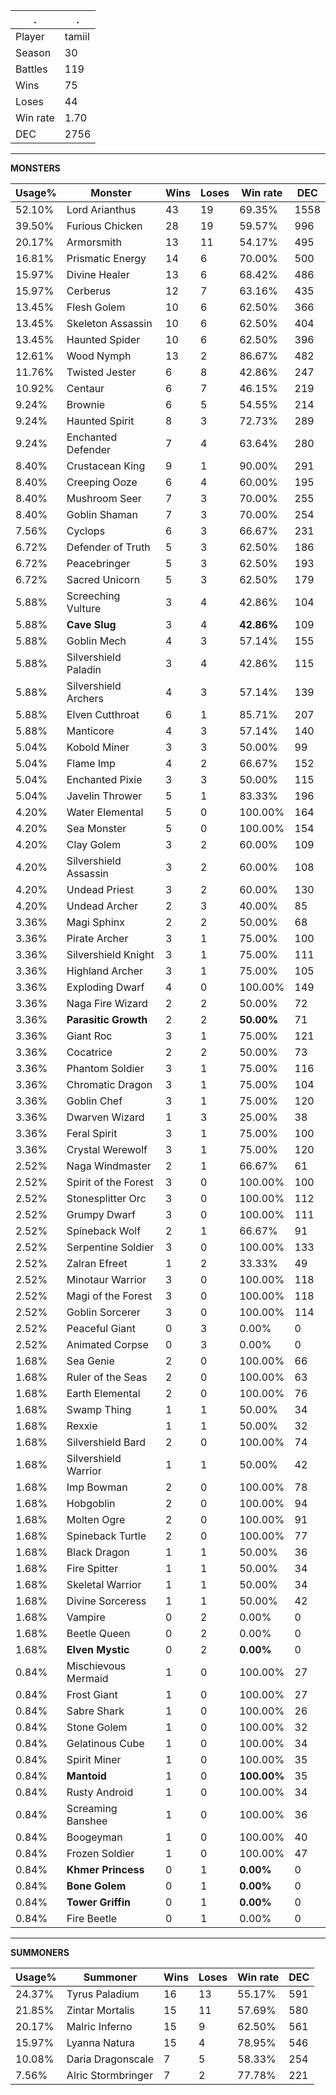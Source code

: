 .|.
|-|-
Player|tamiil
Season|30
Battles|119
Wins|75
Loses|44
Win rate|1.70
DEC|2756

---
**MONSTERS**

Usage%|Monster|Wins|Loses|Win rate|DEC|
-|-|-|-|-|-|
52.10%|Lord Arianthus|43|19|69.35%|1558|
39.50%|Furious Chicken|28|19|59.57%|996|
20.17%|Armorsmith|13|11|54.17%|495|
16.81%|Prismatic Energy|14|6|70.00%|500|
15.97%|Divine Healer|13|6|68.42%|486|
15.97%|Cerberus|12|7|63.16%|435|
13.45%|Flesh Golem|10|6|62.50%|366|
13.45%|Skeleton Assassin|10|6|62.50%|404|
13.45%|Haunted Spider|10|6|62.50%|396|
12.61%|Wood Nymph|13|2|86.67%|482|
11.76%|Twisted Jester|6|8|42.86%|247|
10.92%|Centaur|6|7|46.15%|219|
9.24%|Brownie|6|5|54.55%|214|
9.24%|Haunted Spirit|8|3|72.73%|289|
9.24%|Enchanted Defender|7|4|63.64%|280|
8.40%|Crustacean King|9|1|90.00%|291|
8.40%|Creeping Ooze|6|4|60.00%|195|
8.40%|Mushroom Seer|7|3|70.00%|255|
8.40%|Goblin Shaman|7|3|70.00%|254|
7.56%|Cyclops|6|3|66.67%|231|
6.72%|Defender of Truth|5|3|62.50%|186|
6.72%|Peacebringer|5|3|62.50%|193|
6.72%|Sacred Unicorn|5|3|62.50%|179|
5.88%|Screeching Vulture|3|4|42.86%|104|
5.88%|**Cave Slug**|3|4|**42.86%**|109|
5.88%|Goblin Mech|4|3|57.14%|155|
5.88%|Silvershield Paladin|3|4|42.86%|115|
5.88%|Silvershield Archers|4|3|57.14%|139|
5.88%|Elven Cutthroat|6|1|85.71%|207|
5.88%|Manticore|4|3|57.14%|140|
5.04%|Kobold Miner|3|3|50.00%|99|
5.04%|Flame Imp|4|2|66.67%|152|
5.04%|Enchanted Pixie|3|3|50.00%|115|
5.04%|Javelin Thrower|5|1|83.33%|196|
4.20%|Water Elemental|5|0|100.00%|164|
4.20%|Sea Monster|5|0|100.00%|154|
4.20%|Clay Golem|3|2|60.00%|109|
4.20%|Silvershield Assassin|3|2|60.00%|108|
4.20%|Undead Priest|3|2|60.00%|130|
4.20%|Undead Archer|2|3|40.00%|85|
3.36%|Magi Sphinx|2|2|50.00%|68|
3.36%|Pirate Archer|3|1|75.00%|100|
3.36%|Silvershield Knight|3|1|75.00%|111|
3.36%|Highland Archer|3|1|75.00%|105|
3.36%|Exploding Dwarf|4|0|100.00%|149|
3.36%|Naga Fire Wizard|2|2|50.00%|72|
3.36%|**Parasitic Growth**|2|2|**50.00%**|71|
3.36%|Giant Roc|3|1|75.00%|121|
3.36%|Cocatrice|2|2|50.00%|73|
3.36%|Phantom Soldier|3|1|75.00%|116|
3.36%|Chromatic Dragon|3|1|75.00%|104|
3.36%|Goblin Chef|3|1|75.00%|120|
3.36%|Dwarven Wizard|1|3|25.00%|38|
3.36%|Feral Spirit|3|1|75.00%|100|
3.36%|Crystal Werewolf|3|1|75.00%|120|
2.52%|Naga Windmaster|2|1|66.67%|61|
2.52%|Spirit of the Forest|3|0|100.00%|100|
2.52%|Stonesplitter Orc|3|0|100.00%|112|
2.52%|Grumpy Dwarf|3|0|100.00%|111|
2.52%|Spineback Wolf|2|1|66.67%|91|
2.52%|Serpentine Soldier|3|0|100.00%|133|
2.52%|Zalran Efreet|1|2|33.33%|49|
2.52%|Minotaur Warrior|3|0|100.00%|118|
2.52%|Magi of the Forest|3|0|100.00%|118|
2.52%|Goblin Sorcerer|3|0|100.00%|114|
2.52%|Peaceful Giant|0|3|0.00%|0|
2.52%|Animated Corpse|0|3|0.00%|0|
1.68%|Sea Genie|2|0|100.00%|66|
1.68%|Ruler of the Seas|2|0|100.00%|63|
1.68%|Earth Elemental|2|0|100.00%|76|
1.68%|Swamp Thing|1|1|50.00%|34|
1.68%|Rexxie|1|1|50.00%|32|
1.68%|Silvershield Bard|2|0|100.00%|74|
1.68%|Silvershield Warrior|1|1|50.00%|42|
1.68%|Imp Bowman|2|0|100.00%|78|
1.68%|Hobgoblin|2|0|100.00%|94|
1.68%|Molten Ogre|2|0|100.00%|91|
1.68%|Spineback Turtle|2|0|100.00%|77|
1.68%|Black Dragon|1|1|50.00%|36|
1.68%|Fire Spitter|1|1|50.00%|34|
1.68%|Skeletal Warrior|1|1|50.00%|34|
1.68%|Divine Sorceress|1|1|50.00%|42|
1.68%|Vampire|0|2|0.00%|0|
1.68%|Beetle Queen|0|2|0.00%|0|
1.68%|**Elven Mystic**|0|2|**0.00%**|0|
0.84%|Mischievous Mermaid|1|0|100.00%|27|
0.84%|Frost Giant|1|0|100.00%|27|
0.84%|Sabre Shark|1|0|100.00%|26|
0.84%|Stone Golem|1|0|100.00%|32|
0.84%|Gelatinous Cube|1|0|100.00%|34|
0.84%|Spirit Miner|1|0|100.00%|35|
0.84%|**Mantoid**|1|0|**100.00%**|35|
0.84%|Rusty Android|1|0|100.00%|34|
0.84%|Screaming Banshee|1|0|100.00%|36|
0.84%|Boogeyman|1|0|100.00%|40|
0.84%|Frozen Soldier|1|0|100.00%|47|
0.84%|**Khmer Princess**|0|1|**0.00%**|0|
0.84%|**Bone Golem**|0|1|**0.00%**|0|
0.84%|**Tower Griffin**|0|1|**0.00%**|0|
0.84%|Fire Beetle|0|1|0.00%|0|

---
**SUMMONERS**

Usage%|Summoner|Wins|Loses|Win rate|DEC|
-|-|-|-|-|-|
24.37%|Tyrus Paladium|16|13|55.17%|591|
21.85%|Zintar Mortalis|15|11|57.69%|580|
20.17%|Malric Inferno|15|9|62.50%|561|
15.97%|Lyanna Natura|15|4|78.95%|546|
10.08%|Daria Dragonscale|7|5|58.33%|254|
7.56%|Alric Stormbringer|7|2|77.78%|221|
